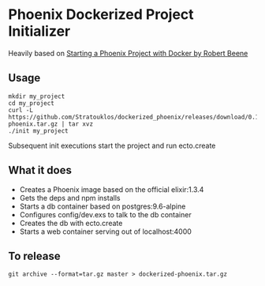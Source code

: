 # Phoenix Dockerized Project Initializer

Heavily based on [Starting a Phoenix Project with Docker by Robert Beene](https://echobind.com/blog/using-phoenix-with-docker/)

## Usage
```
mkdir my_project
cd my_project
curl -L https://github.com/Stratouklos/dockerized_phoenix/releases/download/0.1/dockerized-phoenix.tar.gz | tar xvz
./init my_project
```
Subsequent init executions start the project and run ecto.create

## What it does

  * Creates a Phoenix image based on the official elixir:1.3.4
  * Gets the deps and npm installs
  * Starts a db container based on postgres:9.6-alpine
  * Configures config/dev.exs to talk to the db container
  * Creates the db with ecto.create
  * Starts a web container serving out of localhost:4000

## To release

`git archive --format=tar.gz master > dockerized-phoenix.tar.gz`
